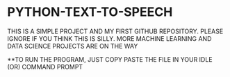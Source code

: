 # PYTHON-TEXT-TO-SPEECH

THIS IS A SIMPLE PROJECT AND MY FIRST GITHUB REPOSITORY. PLEASE IGNORE IF YOU THINK THIS IS SILLY. MORE MACHINE LEARNING AND DATA SCIENCE PROJECTS ARE ON THE WAY

**TO RUN THE PROGRAM, JUST COPY PASTE THE FILE IN YOUR IDLE (OR) COMMAND PROMPT
